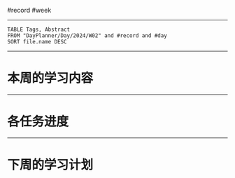 #record #week

---

```dataview
TABLE Tags, Abstract
FROM "DayPlanner/Day/2024/W02" and #record and #day
SORT file.name DESC
```

---
# 本周的学习内容



---
# 各任务进度




---
# 下周的学习计划



